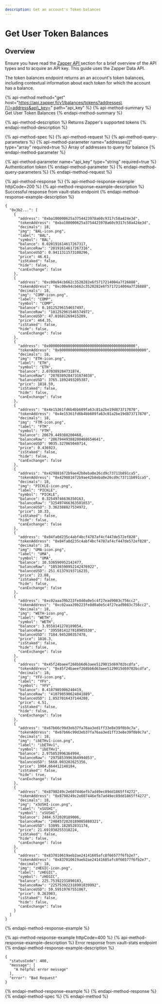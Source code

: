 ```yaml
---
description: Get an account's Token balances
---
```


# Get User Token Balances

## Overview

Ensure you have read the [Zapper API ](../zapper-api.md)section for a brief overview of the API types and to acquire an API key. This guide uses the Zapper Data API.

The token balances endpoint returns an an account's token balances, including contextual information about each token for which the account has a balance.

{% api-method method="get" host="https://api.zapper.fi/v1/balances/tokens?addresses\[\]=address&api\_key=" path="api\_key" %}
{% api-method-summary %}
Get User Token Balances
{% endapi-method-summary %}

{% api-method-description %}
Returns Zapper's supported tokens
{% endapi-method-description %}

{% api-method-spec %}
{% api-method-request %}
{% api-method-query-parameters %}
{% api-method-parameter name="addresses\[\]" type="array" required=true %}
Array of addresses to query for balance
{% endapi-method-parameter %}

{% api-method-parameter name="api\_key" type="string" required=true %}
Authentication token
{% endapi-method-parameter %}
{% endapi-method-query-parameters %}
{% endapi-method-request %}

{% api-method-response %}
{% api-method-response-example httpCode=200 %}
{% api-method-response-example-description %}
Successful response from vault-stats endpoint
{% endapi-method-response-example-description %}

```
{
  "0x3b2...": [
    {
      "address": "0xba100000625a3754423978a60c9317c58a424e3d",
      "tokenAddress": "0xba100000625a3754423978a60c9317c58a424e3d",
      "decimals": 18,
      "img": "BAL-icon.png",
      "label": "BAL",
      "symbol": "BAL",
      "balance": 0.020191614617267317,
      "balanceRaw": "20191614617267316",
      "balanceUSD": 0.9411311573108296,
      "price": 46.61,
      "isStaked": false,
      "hide": false,
      "canExchange": false
    },
    {
      "address": "0xc00e94cb662c3520282e6f5717214004a7f26888",
      "tokenAddress": "0xc00e94cb662c3520282e6f5717214004a7f26888",
      "decimals": 18,
      "img": "COMP-icon.png",
      "label": "COMP",
      "symbol": "COMP",
      "balance": 0.10125296154657497,
      "balanceRaw": "101252961546574972",
      "balanceUSD": 47.01681269415209,
      "price": 464.35,
      "isStaked": false,
      "hide": false,
      "canExchange": false
    },
    {
      "address": "0x0000000000000000000000000000000000000000",
      "tokenAddress": "0x0000000000000000000000000000000000000000",
      "decimals": 18,
      "img": "ETH-icon.png",
      "label": "ETH",
      "symbol": "ETH",
      "balance": 2.070389284731874,
      "balanceRaw": "2070389284731874038",
      "balanceUSD": 3765.1892493205387,
      "price": 1818.59,
      "isStaked": false,
      "hide": false,
      "canExchange": false
    },
    {
      "address": "0x4e15361fd6b4bb609fa63c81a2be19d873717870",
      "tokenAddress": "0x4e15361fd6b4bb609fa63c81a2be19d873717870",
      "decimals": 18,
      "img": "FTM-icon.png",
      "label": "FTM",
      "symbol": "FTM",
      "balance": 20679.449388200468,
      "balanceRaw": "20679449388200468654641",
      "balanceUSD": 9035.327065040714,
      "price": 0.436923,
      "isStaked": false,
      "hide": false,
      "canExchange": false
    },
    {
      "address": "0x429881672b9ae42b8eba0e26cd9c73711b891ca5",
      "tokenAddress": "0x429881672b9ae42b8eba0e26cd9c73711b891ca5",
      "decimals": 18,
      "img": "PICKLE-icon.png",
      "label": "PICKLE",
      "symbol": "PICKLE",
      "balance": 0.32549746636350163,
      "balanceRaw": "325497466363501653",
      "balanceUSD": 3.362388827534972,
      "price": 10.33,
      "isStaked": false,
      "hide": false,
      "canExchange": false
    },
    {
      "address": "0x04fa0d235c4abf4bcf4787af4cf447de572ef828",
      "tokenAddress": "0x04fa0d235c4abf4bcf4787af4cf447de572ef828",
      "decimals": 18,
      "img": "UMA-icon.png",
      "label": "UMA",
      "symbol": "UMA",
      "balance": 10.536590952142477,
      "balanceRaw": "10536590952142476922",
      "balanceUSD": 251.61379193716235,
      "price": 23.88,
      "isStaked": false,
      "hide": false,
      "canExchange": false
    },
    {
      "address": "0xc02aaa39b223fe8d0a0e5c4f27ead9083c756cc2",
      "tokenAddress": "0xc02aaa39b223fe8d0a0e5c4f27ead9083c756cc2",
      "decimals": 18,
      "img": "WETH-icon.png",
      "label": "WETH",
      "symbol": "WETH",
      "balance": 3.9558141278189054,
      "balanceRaw": "3955814127818905530",
      "balanceUSD": 7184.945200357478,
      "price": 1816.3,
      "isStaked": false,
      "hide": false,
      "canExchange": false
    },
    {
      "address": "0x45f24baeef268bb6d63aee5129015d69702bcdfa",
      "tokenAddress": "0x45f24baeef268bb6d63aee5129015d69702bcdfa",
      "decimals": 18,
      "img": "YFV-icon.png",
      "label": "YFV",
      "symbol": "YFV",
      "balance": 0.4107985906240419,
      "balanceRaw": "410798590624041889",
      "balanceUSD": 1.8527016437144288,
      "price": 4.51,
      "isStaked": false,
      "hide": false,
      "canExchange": false
    },
    {
      "address": "0x67b66c99d3eb37fa76aa3ed1ff33e8e39f0b9c7a",
      "tokenAddress": "0x67b66c99d3eb37fa76aa3ed1ff33e8e39f0b9c7a",
      "decimals": 18,
      "img": "ibETHv1-icon.png",
      "label": "ibETHv1",
      "symbol": "ibETHv1",
      "balance": 2.975853996364994,
      "balanceRaw": "2975853996364994053",
      "balanceUSD": 5668.003202625356,
      "price": 1904.664412148184,
      "isStaked": false,
      "hide": true,
      "canExchange": false
    },
    {
      "address": "0x8798249c2e607446efb7ad49ec89dd1865ff4272",
      "tokenAddress": "0x8798249c2e607446efb7ad49ec89dd1865ff4272",
      "decimals": 18,
      "img": "xSUSHI-icon.png",
      "label": "xSUSHI",
      "symbol": "xSUSHI",
      "balance": 2484.572020189006,
      "balanceRaw": "2484572020189005888321",
      "balanceUSD": 53895.182852831174,
      "price": 21.691938255318224,
      "isStaked": false,
      "hide": false,
      "canExchange": false
    },
    {
      "address": "0x837010619aeb2ae24141605afc8f66577f6fb2e7",
      "tokenAddress": "0x837010619aeb2ae24141605afc8f66577f6fb2e7",
      "decimals": 18,
      "img": "zHEGIC-icon.png",
      "label": "zHEGIC",
      "symbol": "zHEGIC",
      "balance": 225.75392231890183,
      "balanceRaw": "225753922318901839992",
      "balanceUSD": 59.59519767551067,
      "price": 0.263983,
      "isStaked": false,
      "hide": false,
      "canExchange": false
    }
  ]
}
```
{% endapi-method-response-example %}

{% api-method-response-example httpCode=400 %}
{% api-method-response-example-description %}
Error response from vault-stats endpoint
{% endapi-method-response-example-description %}

```
{
  "statusCode": 400,
  "message": [
    "A helpful error message"
  ],
  "error": "Bad Request"
}
```
{% endapi-method-response-example %}
{% endapi-method-response %}
{% endapi-method-spec %}
{% endapi-method %}



